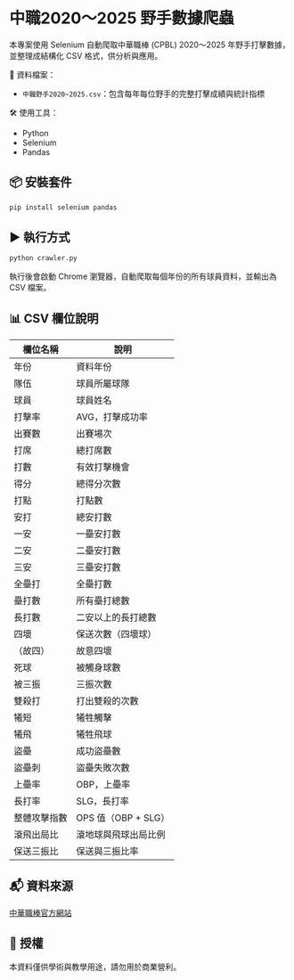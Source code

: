 
# 中職2020～2025 野手數據爬蟲

本專案使用 Selenium 自動爬取中華職棒 (CPBL) 2020～2025 年野手打擊數據，並整理成結構化 CSV 格式，供分析與應用。

📁 資料檔案：
- `中職野手2020~2025.csv`：包含每年每位野手的完整打擊成績與統計指標

🛠 使用工具：
- Python
- Selenium
- Pandas

## 📦 安裝套件

```bash
pip install selenium pandas
```

## ▶️ 執行方式

```bash
python crawler.py
```

執行後會啟動 Chrome 瀏覽器，自動爬取每個年份的所有球員資料，並輸出為 CSV 檔案。

## 📊 CSV 欄位說明

| 欄位名稱     | 說明                     |
|--------------|--------------------------|
| 年份         | 資料年份                 |
| 隊伍         | 球員所屬球隊             |
| 球員         | 球員姓名                 |
| 打擊率       | AVG，打擊成功率         |
| 出賽數       | 出賽場次                 |
| 打席         | 總打席數                 |
| 打數         | 有效打擊機會             |
| 得分         | 總得分次數               |
| 打點         | 打點數                   |
| 安打         | 總安打數                 |
| 一安         | 一壘安打數               |
| 二安         | 二壘安打數               |
| 三安         | 三壘安打數               |
| 全壘打       | 全壘打數                 |
| 壘打數       | 所有壘打總數             |
| 長打數       | 二安以上的長打總數       |
| 四壞         | 保送次數（四壞球）       |
| （故四）     | 故意四壞                 |
| 死球         | 被觸身球數               |
| 被三振       | 三振次數                 |
| 雙殺打       | 打出雙殺的次數           |
| 犧短         | 犧牲觸擊                 |
| 犧飛         | 犧牲飛球                 |
| 盜壘         | 成功盜壘數               |
| 盜壘刺       | 盜壘失敗次數             |
| 上壘率       | OBP，上壘率              |
| 長打率       | SLG，長打率              |
| 整體攻擊指數 | OPS 值（OBP + SLG）     |
| 滾飛出局比   | 滾地球與飛球出局比例     |
| 保送三振比   | 保送與三振比率           |

## 📬 資料來源

[中華職棒官方網站](https://www.cpbl.com.tw)

## 📄 授權

本資料僅供學術與教學用途，請勿用於商業營利。
